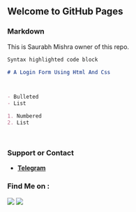 ## Welcome to GitHub Pages





### Markdown

This is Saurabh Mishra owner of this repo.

```markdown
Syntax highlighted code block

# A Login Form Using Html And Css



- Bulleted
- List

1. Numbered
2. List




```





### Support or Contact

- [**Telegram**](https://t.me/smishra00/)


### Find Me on :


<p align="left">
  <a href="https://github.com/smishra00" target="_blank"><img src="https://img.shields.io/badge/Github-smishra00-green?style=for-the-badge&logo=github"></a>
  <a href="https://www.instagram.com/smishra_247" target="_blank"><img src="https://img.shields.io/badge/IG-%40smishra00-red?style=for-the-badge&logo=instagram"></a>
  
</p>



